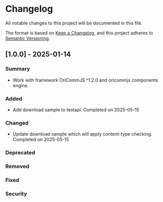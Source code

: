 # Changelog

All notable changes to this project will be documented in this file.

The format is based on [Keep a Changelog](https://keepachangelog.com/en/1.0.0/),
and this project adheres to [Semantic Versioning](https://semver.org/spec/v2.0.0.html).

## [1.0.0] - 2025-01-14

### Summary

- Work with framework OriCommJS ^1.2.0 and oricommjs components engine.

### Added

- Add download sample to testapi. Completed on 2025-05-15

### Changed

- Update download sample which will apply content-type checking. Completed on 2025-05-15

### Deprecated

### Removed

### Fixed

### Security

[1.1.5]: https://github.com/wkloh76/oricommjs_components/releases/tag/1.1.5
